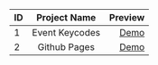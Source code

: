 | ID | Project Name  | Preview |
| ------------- |:-------------:| -----:|
| 1 | Event Keycodes | [Demo](https://mini-projects.selcukguler.com/event-keycodes) |
| 2 | Github Pages | [Demo](https://mini-projects.selcukguler.com/github-pages) |

